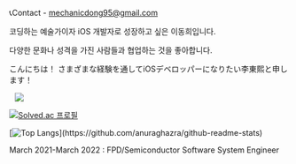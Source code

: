 
📞Contact - mechanicdong95@gmail.com





코딩하는 예술가이자 iOS 개발자로 성장하고 싶은 이동희입니다.



다양한 문화나 성격을 가진 사람들과 협업하는 것을 좋아합니다.



こんにちは！
さまざまな経験を通してiOSデベロッパーになりたい李東熙と申します！

<a href="https://velog.io/@iseeu95">
<img src="http://img.shields.io/badge/-Velog-222222?style=flat&logo=VectorLogoZone&link=https://velog.io/@iseeu95"style="height:auto;margin-left:10px;margin-right:10px;"/>
</a>


<!--
<a href="https://www.instagram.com/if_u_20s/">
    <img 
        src="http://img.shields.io/badge/-Instagram-222222?style=flat&logo=Instagram&link=https://www.instagram.com/if_u_20s/"
        style="height : auto; margin-left : 10px; margin-right : 10px;"/>
</a> 
-->



[![Solved.ac 프로필](http://mazassumnida.wtf/api/v2/generate_badge?boj=mechanicdong)](https://solved.ac/mechanicdong)

[![Top Langs](https://github-readme-stats.vercel.app/api/top-langs/?username=mechanicdong&layout=compact&theme=nightowl&langs_count=8&style="max-width:100%;")](https://github.com/anuraghazra/github-readme-stats)


March 2021-March 2022 : FPD/Semiconductor Software System Engineer
